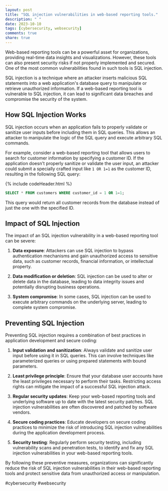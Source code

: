 ```yaml
---
layout: post
title: "SQL injection vulnerabilities in web-based reporting tools."
description: " "
date: 2023-10-10
tags: [cybersecurity, websecurity]
comments: true
share: true
---
```


Web-based reporting tools can be a powerful asset for organizations, providing real-time data insights and visualizations. However, these tools can also present security risks if not properly implemented and secured. One of the most common vulnerabilities found in such tools is SQL injection.

SQL injection is a technique where an attacker inserts malicious SQL statements into a web application's database query to manipulate or retrieve unauthorized information. If a web-based reporting tool is vulnerable to SQL injection, it can lead to significant data breaches and compromise the security of the system.

## How SQL Injection Works

SQL injection occurs when an application fails to properly validate or sanitize user inputs before including them in SQL queries. This allows an attacker to manipulate the logic of the SQL query and execute arbitrary SQL commands.

For example, consider a web-based reporting tool that allows users to search for customer information by specifying a customer ID. If the application doesn't properly sanitize or validate the user input, an attacker could submit a specially crafted input like `1 OR 1=1` as the customer ID, resulting in the following SQL query:

{% include codeHeader.html %}
```sql
SELECT * FROM customers WHERE customer_id = 1 OR 1=1;
```

This query would return all customer records from the database instead of just the one with the specified ID.

## Impact of SQL Injection

The impact of an SQL injection vulnerability in a web-based reporting tool can be severe:

1. **Data exposure**: Attackers can use SQL injection to bypass authentication mechanisms and gain unauthorized access to sensitive data, such as customer records, financial information, or intellectual property.

2. **Data modification or deletion**: SQL injection can be used to alter or delete data in the database, leading to data integrity issues and potentially disrupting business operations.

3. **System compromise**: In some cases, SQL injection can be used to execute arbitrary commands on the underlying server, leading to complete system compromise.

## Preventing SQL Injection

Preventing SQL injection requires a combination of best practices in application development and secure coding:

1. **Input validation and sanitization**: Always validate and sanitize user input before using it in SQL queries. This can involve techniques like parameterized queries or using prepared statements with bound parameters.

2. **Least privilege principle**: Ensure that your database user accounts have the least privileges necessary to perform their tasks. Restricting access rights can mitigate the impact of a successful SQL injection attack.

3. **Regular security updates**: Keep your web-based reporting tools and underlying software up to date with the latest security patches. SQL injection vulnerabilities are often discovered and patched by software vendors.

4. **Secure coding practices**: Educate developers on secure coding practices to minimize the risk of introducing SQL injection vulnerabilities during the application development process.

5. **Security testing**: Regularly perform security testing, including vulnerability scans and penetration tests, to identify and fix any SQL injection vulnerabilities in your web-based reporting tools.

By following these preventive measures, organizations can significantly reduce the risk of SQL injection vulnerabilities in their web-based reporting tools and protect sensitive data from unauthorized access or manipulation.

#cybersecurity #websecurity